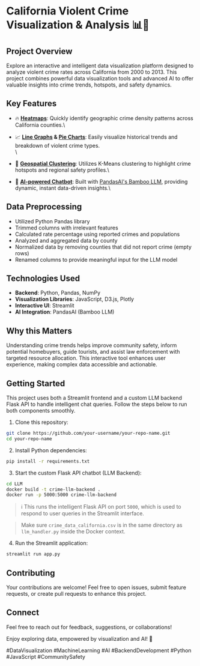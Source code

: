 # California Violent Crime Visualization & Analysis 📊🚨

## Project Overview

Explore an interactive and intelligent data visualization platform designed to analyze violent crime rates across California from 2000 to 2013. This project combines powerful data visualization tools and advanced AI to offer valuable insights into crime trends, hotspots, and safety dynamics.

## Key Features

- 🔥 **[Heatmaps](heatmap.png)**: Quickly identify geographic crime density patterns across California counties.\


- 📈 **[Line Graphs](line_chart.png) & [Pie Charts](pie_chart.png)**: Easily visualize historical trends and breakdown of violent crime types.\
  \


- 📍 **[Geospatial Clustering](geospace.png)**: Utilizes K-Means clustering to highlight crime hotspots and regional safety profiles.\


- 🤖 **[AI-powered Chatbot](chatbot.png)**: Built with [PandasAI's Bamboo LLM](https://github.com/pandas-ai/pandas-ai), providing dynamic, instant data-driven insights.\


## Data Preprocessing

- Utilized Python Pandas library
- Trimmed columns with irrelevant features
- Calculated rate percentage using reported crimes and populations
- Analyzed and aggregated data by county
- Normalized data by removing counties that did not report crime (empty rows)
- Renamed columns to provide meaningful input for the LLM model

## Technologies Used

- **Backend**: Python, Pandas, NumPy
- **Visualization Libraries**: JavaScript, D3.js, Plotly
- **Interactive UI**: Streamlit
- **AI Integration**: PandasAI (Bamboo LLM)

## Why this Matters

Understanding crime trends helps improve community safety, inform potential homebuyers, guide tourists, and assist law enforcement with targeted resource allocation. This interactive tool enhances user experience, making complex data accessible and actionable.

## Getting Started

This project uses both a Streamlit frontend and a custom LLM backend Flask API to handle intelligent chat queries. Follow the steps below to run both components smoothly.

1. Clone this repository:

```bash
git clone https://github.com/your-username/your-repo-name.git
cd your-repo-name
```

2. Install Python dependencies:

```bash
pip install -r requirements.txt
```

3. Start the custom Flask API chatbot (LLM Backend):

```bash
cd LLM
docker build -t crime-llm-backend .
docker run -p 5000:5000 crime-llm-backend
```

> ℹ️ This runs the intelligent Flask API on port `5000`, which is used to respond to user queries in the Streamlit interface.

> Make sure `crime_data_california.csv` is in the same directory as `llm_handler.py` inside the Docker context.


4. Run the Streamlit application:

```bash
streamlit run app.py
```

## Contributing

Your contributions are welcome! Feel free to open issues, submit feature requests, or create pull requests to enhance this project.

## Connect

Feel free to reach out for feedback, suggestions, or collaborations!

Enjoy exploring data, empowered by visualization and AI! 🌟

\#DataVisualization #MachineLearning #AI #BackendDevelopment #Python #JavaScript #CommunitySafety

